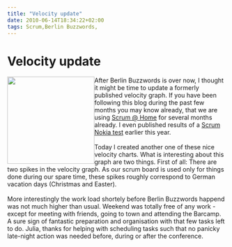 ```yaml
---
title: "Velocity update"
date: 2010-06-14T18:34:22+02:00
tags: Scrum,Berlin Buzzwords,
---
```


# Velocity update


<img src="http://isabel-drost.de/Bilder/wordpress/velocity_2.png" style="float: left" width="200"> After Berlin 
Buzzwords is over now, I thought it might be time to update a formerly published velocity graph. If you have been 
following this blog during the past few months you may know already, that we are using <a 
href="http://blog.isabel-drost.de/index.php/archives/12/scrum-home">Scrum @ Home</a> for several months already. I even 
published results of a <a 
href="http://blog.isabel-drost.de/index.php/archives/133/how-much-of-scrum-is-implemented">Scrum Nokia test</a> earlier 
this year.<br><br>Today I created another one of these nice velocity charts. What is interesting about this graph are 
two things. First of all: There are two spikes in the velocity graph. As our scrum board is used only for things done 
during our spare time, these spikes roughly correspond to German vacation days (Christmas and Easter).<br><br>More 
interestingly the work load shortely before Berlin Buzzwords happend was not much higher than usual. Weekend was 
totally free of any work - except for meeting with friends, going to town and attending the Barcamp. A sure sign of 
fantastic preparation and organisation with that few tasks left to do. Julia, thanks for helping with scheduling tasks 
such that no panicky late-night action was needed before, during or after the conference. <br>
